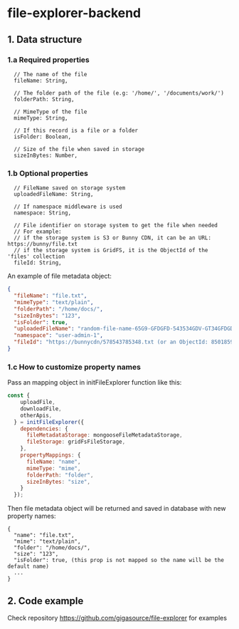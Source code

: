# file-explorer-backend

## 1. Data structure
### 1.a Required properties
```
  // The name of the file
  fileName: String, 

  // The folder path of the file (e.g: '/home/', '/documents/work/')
  folderPath: String, 

  // MimeType of the file
  mimeType: String, 

  // If this record is a file or a folder
  isFolder: Boolean, 

  // Size of the file when saved in storage
  sizeInBytes: Number, 
```
### 1.b Optional properties
```
  // FileName saved on storage system
  uploadedFileName: String,

  // If namespace middleware is used
  namespace: String, 

  // File identifier on storage system to get the file when needed
  // For example: 
  // if the storage system is S3 or Bunny CDN, it can be an URL: https://bunny/file.txt
  // if the storage system is GridFS, it is the ObjectId of the 'files' collection
  fileId: String, 
```

An example of file metadata object:
```json
{
  "fileName": "file.txt",
  "mimeType": "text/plain",
  "folderPath": "/home/docs/",
  "sizeInBytes": "123",
  "isFolder": true,
  "uploadedFileName": "random-file-name-65G9-GFDGFD-543534GDV-GT34GFDGDF.txt",
  "namespace": "user-admin-1",
  "fileId": "https://bunnycdn/578543785348.txt (or an ObjectId: 8501859174829234 (GridFS))"
}
```

### 1.c How to customize property names
Pass an mapping object in initFileExplorer function like this:
```javascript
const {
    uploadFile,
    downloadFile,
    otherApis,
  } = initFileExplorer({
    dependencies: {
      fileMetadataStorage: mongooseFileMetadataStorage,
      fileStorage: gridFsFileStorage,
    },
    propertyMappings: {
      fileName: "name",
      mimeType: "mime",
      folderPath: "folder",
      sizeInBytes: "size",
    }
  });
```
Then file metadata object will be returned and saved in database with new property names:
```
{
  "name": "file.txt",
  "mime": "text/plain",
  "folder": "/home/docs/",
  "size": "123",
  "isFolder": true, (this prop is not mapped so the name will be the default name)
  ...
}
```

## 2. Code example
Check repository https://github.com/gigasource/file-explorer for examples
